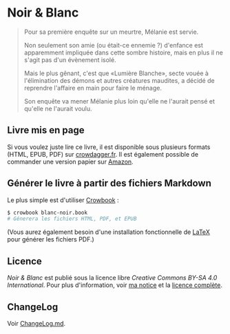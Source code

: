 Noir & Blanc 
============

> Pour sa première enquête sur un meurtre, Mélanie est servie.
> 
> Non seulement son amie (ou était-ce ennemie ?) d'enfance est
> apparemment impliquée dans cette sombre histoire, mais en plus il ne
> s'agit pas d'un évènement isolé.
> 
> Mais le plus gênant, c'est que «Lumière Blanche», secte vouée à
> l'élimination des démons et autres créatures maudites, a décidé de
> reprendre l'affaire en main pour faire le ménage.
>
> Son enquête va mener Mélanie plus loin qu'elle ne l'aurait pensé et qu'elle ne l'aurait voulu.

Livre mis en page 
-----------------

Si vous voulez juste lire ce livre, il est disponible sous plusieurs
formats (HTML, EPUB, PDF) sur
[crowdagger.fr](http://crowdagger.fr/index.php?post/2010/11/30/Noir-Blanc). Il
est également possible de commander une version papier sur
[Amazon](http://www.amazon.fr/Noir-Blanc-Lizzie-Crowdagger/dp/1482598094/ref=la_B00990DVWG_1_2_bnp_1_pap?s=books&ie=UTF8&qid=1395505509&sr=1-2).

Générer le livre à partir des fichiers Markdown
------------------------------------------------

Le plus simple est d'utiliser
[Crowbook](https://github.com/lise-henry/crowbook) :

```bash
$ crowbook blanc-noir.book
# Génerera les fichiers HTML, PDF, et EPUB
```

(Vous aurez également besoin d'une installation fonctionnelle de
[LaTeX](https://www.latex-project.org/) pour générer les fichiers PDF.)

Licence 
-------

*Noir & Blanc* est publié sous la licence libre *Creative Commons
BY-SA 4.0 International*. Pour plus d'information, voir
[ma notice](../Note.md) et la [licence complète](../Licence.md).

ChangeLog 
---------

Voir [ChangeLog.md](ChangeLog.md).

